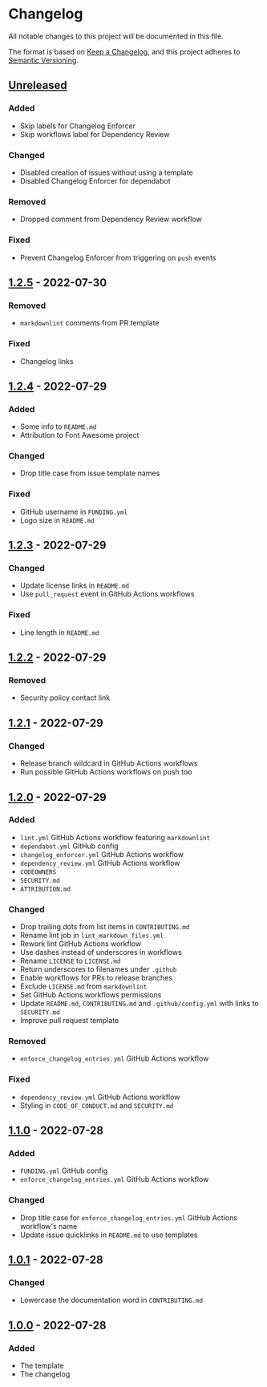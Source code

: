 # Changelog

All notable changes to this project will be documented in this file.

The format is based on [Keep a Changelog](https://keepachangelog.com/en/1.0.0/), and this project adheres
to [Semantic Versioning](https://semver.org/spec/v2.0.0.html).

## [Unreleased]

<!-- ### Added -->
<!-- markdownlint-disable-next-line -->
### Added

- Skip labels for Changelog Enforcer
- Skip workflows label for Dependency Review

<!-- ### Changed -->
<!-- markdownlint-disable-next-line -->
### Changed

- Disabled creation of issues without using a template
- Disabled Changelog Enforcer for dependabot

<!-- ### Deprecated -->
<!-- markdownlint-disable-next-line -->

<!-- ### Removed -->
<!-- markdownlint-disable-next-line -->
### Removed

- Dropped comment from Dependency Review workflow

<!-- ### Fixed -->
<!-- markdownlint-disable-next-line -->
### Fixed

- Prevent Changelog Enforcer from triggering on `push` events

<!-- ### Security -->
<!-- markdownlint-disable-next-line -->

## [1.2.5] - 2022-07-30

<!-- markdownlint-disable-next-line -->
### Removed

- `markdownlint` comments from PR template

<!-- markdownlint-disable-next-line -->
### Fixed

- Changelog links

## [1.2.4] - 2022-07-29

<!-- markdownlint-disable-next-line -->
### Added

- Some info to `README.md`
- Attribution to Font Awesome project

<!-- markdownlint-disable-next-line -->
### Changed

- Drop title case from issue template names

<!-- markdownlint-disable-next-line -->
### Fixed

- GitHub username in `FUNDING.yml`
- Logo size in `README.md`

## [1.2.3] - 2022-07-29

<!-- markdownlint-disable-next-line -->
### Changed

- Update license links in `README.md`
- Use `pull_request` event in GitHub Actions workflows

<!-- markdownlint-disable-next-line -->
### Fixed

- Line length in `README.md`

## [1.2.2] - 2022-07-29

<!-- markdownlint-disable-next-line -->
### Removed

- Security policy contact link

## [1.2.1] - 2022-07-29

<!-- markdownlint-disable-next-line -->
### Changed

- Release branch wildcard in GitHub Actions workflows
- Run possible GitHub Actions workflows on push too

## [1.2.0] - 2022-07-29

<!-- markdownlint-disable-next-line -->
### Added

- `lint.yml` GitHub Actions workflow featuring `markdownlint`
- `dependabot.yml` GitHub config
- `changelog_enforcer.yml` GitHub Actions workflow
- `dependency_review.yml` GitHub Actions workflow
- `CODEOWNERS`
- `SECURITY.md`
- `ATTRIBUTION.md`

<!-- markdownlint-disable-next-line -->
### Changed

- Drop trailing dots from list items in `CONTRIBUTING.md`
- Rename lint job in `lint_markdown_files.yml`
- Rework lint GitHub Actions workflow
- Use dashes instead of underscores in workflows
- Rename `LICENSE` to `LICENSE.md`
- Return underscores to filenames under `.github`
- Enable workflows for PRs to release branches
- Exclude `LICENSE.md` from `markdownlint`
- Set GitHub Actions workflows permissions
- Update `README.md`, `CONTRIBUTING.md` and `.github/config.yml` with links to `SECURITY.md`
- Improve pull request template

<!-- markdownlint-disable-next-line -->
### Removed

- `enforce_changelog_entries.yml` GitHub Actions workflow

<!-- markdownlint-disable-next-line -->
### Fixed

- `dependency_review.yml` GitHub Actions workflow
- Styling in `CODE_OF_CONDUCT.md` and `SECURITY.md`

## [1.1.0] - 2022-07-28

<!-- markdownlint-disable-next-line -->
### Added

- `FUNDING.yml` GitHub config
- `enforce_changelog_entries.yml` GitHub Actions workflow

<!-- markdownlint-disable-next-line -->
### Changed

- Drop title case for `enforce_changelog_entries.yml` GitHub Actions workflow's name
- Update issue quicklinks in `README.md` to use templates

## [1.0.1] - 2022-07-28

<!-- markdownlint-disable-next-line -->
### Changed

- Lowercase the documentation word in `CONTRIBUTING.md`

## [1.0.0] - 2022-07-28

<!-- markdownlint-disable-next-line -->
### Added

- The template
- The changelog

<!-- VERSION DIFFLINKS -->
[Unreleased]: https://github.com/Serpentiel/template/compare/v1.2.5...release-unreleased
[1.2.5]: https://github.com/Serpentiel/template/compare/v1.2.4...v1.2.5
[1.2.4]: https://github.com/Serpentiel/template/compare/v1.2.3...v1.2.4
[1.2.3]: https://github.com/Serpentiel/template/compare/v1.2.2...v1.2.3
[1.2.2]: https://github.com/Serpentiel/template/compare/v1.2.1...v1.2.2
[1.2.1]: https://github.com/Serpentiel/template/compare/v1.2.0...v1.2.1
[1.2.0]: https://github.com/Serpentiel/template/compare/v1.1.0...v1.2.0
[1.1.0]: https://github.com/Serpentiel/template/compare/v1.0.1...v1.1.0
[1.0.1]: https://github.com/Serpentiel/template/compare/v1.0.0...v1.0.1
[1.0.0]: https://github.com/Serpentiel/template/releases/tag/v1.0.0
